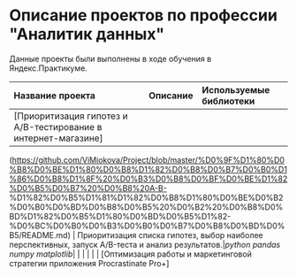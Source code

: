 # Описание проектов по профессии "Аналитик данных"

Данные проекты были выполнены в ходе обучения в Яндекс.Практикуме.

| Название проекта | Описание | Используемые библиотеки | 
| :---------------------- | :---------------------- | :---------------------- |
| [Приоритизация гипотез и A/B-тестирование в интернет-магазине]
(https://github.com/ViMiokova/Project/blob/master/%D0%9F%D1%80%D0%B8%D0%BE%D1%80%D0%B8%D1%82%D0%B8%D0%B7%D0%B0%D1%86%D0%B8%D1%8F%20%D0%B3%D0%B8%D0%BF%D0%BE%D1%82%D0%B5%D0%B7%20%D0%B8%20A-B-
%D1%82%D0%B5%D1%81%D1%82%D0%B8%D1%80%D0%BE%D0%B2%D0%B0%D0%BD%D0%B8%D0%B5%20%D0%B2%20%D0%B8%D0%BD%D1%82%D0%B5%D1%80%D0%BD%D0%B5%D1%82-%D0%BC%D0%B0%D0%B3%D0%B0%D0%B7%D0%B8%D0%BD%D0%B5/README.md) | Приоритизация списка гипотез, выбор наиболее перспективных, запуск A/B-теста и анализ результатов.|*python*   *pandas*   *numpy*   *matplotlib*|
| | | |
| [Оптимизация работы и маркетинговой стратегии приложения Procrastinate Pro+]
